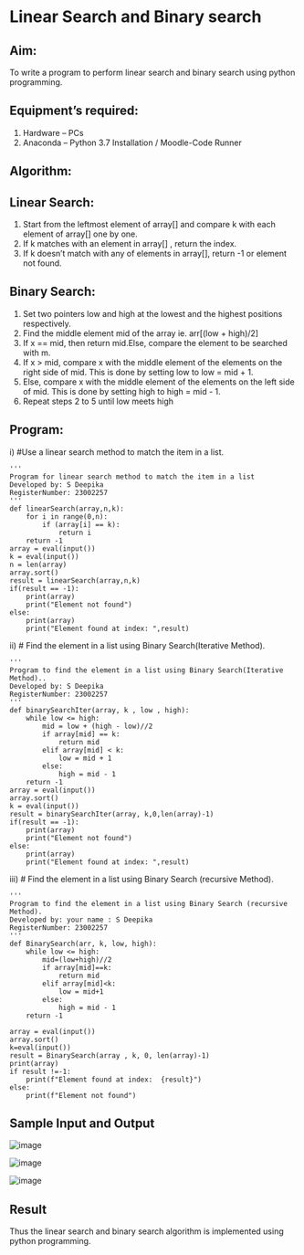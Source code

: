 # Linear Search and Binary search
## Aim:
To write a program to perform linear search and binary search using python programming.
## Equipment’s required:
1.	Hardware – PCs
2.	Anaconda – Python 3.7 Installation / Moodle-Code Runner
## Algorithm:
## Linear Search:
1.	Start from the leftmost element of array[] and compare k with each element of array[] one by one.
2.	If k matches with an element in array[] , return the index.
3.	If k doesn’t match with any of elements in array[], return -1 or element not found.
## Binary Search:
1.	Set two pointers low and high at the lowest and the highest positions respectively.
2.	Find the middle element mid of the array ie. arr[(low + high)/2]
3.	If x == mid, then return mid.Else, compare the element to be searched with m.
4.	If x > mid, compare x with the middle element of the elements on the right side of mid. This is done by setting low to low = mid + 1.
5.	Else, compare x with the middle element of the elements on the left side of mid. This is done by setting high to high = mid - 1.
6.	Repeat steps 2 to 5 until low meets high
## Program:
i)	#Use a linear search method to match the item in a list.
```
''' 
Program for linear search method to match the item in a list
Developed by: S Deepika
RegisterNumber: 23002257
'''
def linearSearch(array,n,k):
    for i in range(0,n):
        if (array[i] == k):
            return i
    return -1
array = eval(input())
k = eval(input())
n = len(array)
array.sort()
result = linearSearch(array,n,k)
if(result == -1):
    print(array)
    print("Element not found")
else:
    print(array)
    print("Element found at index: ",result)
```
ii)	# Find the element in a list using Binary Search(Iterative Method).
```
''' 
Program to find the element in a list using Binary Search(Iterative Method)..
Developed by: S Deepika
RegisterNumber: 23002257
'''
def binarySearchIter(array, k , low , high):
    while low <= high:
        mid = low + (high - low)//2
        if array[mid] == k:
            return mid
        elif array[mid] < k:
            low = mid + 1
        else:
            high = mid - 1
    return -1
array = eval(input())
array.sort()
k = eval(input())
result = binarySearchIter(array, k,0,len(array)-1)
if(result == -1):
    print(array)
    print("Element not found")
else:
    print(array)
    print("Element found at index: ",result)

```
iii)	# Find the element in a list using Binary Search (recursive Method).
```
''' 
Program to find the element in a list using Binary Search (recursive Method).
Developed by: your name : S Deepika
RegisterNumber: 23002257
'''
def BinarySearch(arr, k, low, high):
    while low <= high:
        mid=(low+high)//2
        if array[mid]==k:
            return mid
        elif array[mid]<k:
            low = mid+1
        else:
            high = mid - 1
    return -1
    
array = eval(input())
array.sort()
k=eval(input())
result = BinarySearch(array , k, 0, len(array)-1)
print(array)
if result !=-1:
    print(f"Element found at index:  {result}")
else:
    print(f"Element not found")
```
## Sample Input and Output
![image](https://github.com/Deepikasuresh05/Search-Algorithm/assets/148514509/01c70a7b-406f-4879-a1c4-5e5720192363)

![image](https://github.com/Deepikasuresh05/Search-Algorithm/assets/148514509/86e4a584-2835-4dfc-8ef6-93496db091f6)

![image](https://github.com/Deepikasuresh05/Search-Algorithm/assets/148514509/c9b33ef8-a726-4a47-b776-60f61df4a391)
## Result
Thus the linear search and binary search algorithm is implemented using python programming.
